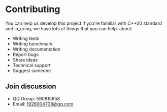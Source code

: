 # Contributing

You can help us develop this project if you're familiar with C++20 standard and io_uring, we have lots of things that you can help. about:  

- Writing tests
- Writing benchmark
- Writing documentation
- Report bugs
- Share ideas
- Technical support
- Suggest someone

## Join discussion

- QQ Group: 590815858
- Email: 1926004708@qq.com
